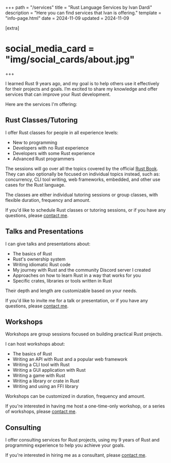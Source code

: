 +++
path = "/services"
title = "Rust Language Services by Ivan Dardi"
description = "Here you can find services that Ivan is offering."
template = "info-page.html"
date = 2024-11-09
updated = 2024-11-09

[extra]
# social_media_card = "img/social_cards/about.jpg"
+++

I learned Rust 9 years ago, and my goal is to help others use it effectively for
their projects and goals. I’m excited to share my knowledge and offer services
that can improve your Rust development.

Here are the services I'm offering:

## Rust Classes/Tutoring

I offer Rust classes for people in all experience levels:

* New to programming
* Developers with no Rust experience
* Developers with some Rust experience
* Advanced Rust programmers

The sessions will go over all the topics covered by the official [Rust
Book](https://doc.rust-lang.org/book/). They can also optionally be focused on
individual topics instead, such as: concurrency, CLI tool writing, web
frameworks, embedded, and other use cases for the Rust language.

The classes are either individual tutoring sessions or group classes, with
flexible duration, frequency and amount.

If you'd like to schedule Rust classes or tutoring sessions, or if you have any
questions, please [contact me](/about#contact).

## Talks and Presentations

I can give talks and presentations about:

- The basics of Rust
- Rust's ownership system
- Writing idiomatic Rust code
- My journey with Rust and the community Discord server I created
- Approaches on how to learn Rust in a way that works for you
- Specific crates, libraries or tools written in Rust

Their depth and length are customizable based on your needs.

If you'd like to invite me for a talk or presentation, or if you have any
questions, please [contact me](/about#contact).

## Workshops

Workshops are group sessions focused on building practical Rust projects.

I can host workshops about:

- The basics of Rust
- Writing an API with Rust and a popular web framework
- Writing a CLI tool with Rust
- Writing a GUI application with Rust
- Writing a game with Rust
- Writing a library or crate in Rust
- Writing and using an FFI library

Workshops can be customized in duration, frequency and amount.

If you're interested in having me host a one-time-only workshop, or a series of
workshops, please [contact me](/about#contact).

## Consulting

I offer consulting services for Rust projects, using my 9 years of Rust and
programming experience to help you achieve your goals.

If you're interested in hiring me as a consultant, please [contact
me](/about#contact).
